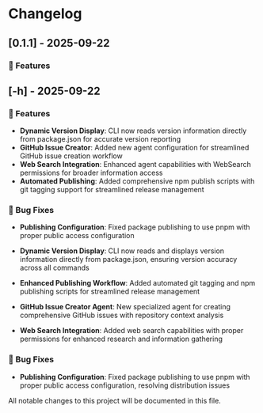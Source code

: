 # Changelog

## [0.1.1] - 2025-09-22

### 🚀 Features
## [-h] - 2025-09-22

### 🚀 Features
- **Dynamic Version Display**: CLI now reads version information directly from package.json for accurate version reporting
- **GitHub Issue Creator**: Added new agent configuration for streamlined GitHub issue creation workflow
- **Web Search Integration**: Enhanced agent capabilities with WebSearch permissions for broader information access
- **Automated Publishing**: Added comprehensive npm publish scripts with git tagging support for streamlined release management

### 🐛 Bug Fixes
- **Publishing Configuration**: Fixed package publishing to use pnpm with proper public access configuration

- **Dynamic Version Display**: CLI now reads and displays version information directly from package.json, ensuring version accuracy across all commands
- **Enhanced Publishing Workflow**: Added automated git tagging and npm publishing scripts for streamlined release management
- **GitHub Issue Creator Agent**: New specialized agent for creating comprehensive GitHub issues with repository context analysis
- **Web Search Integration**: Added web search capabilities with proper permissions for enhanced research and information gathering

### 🐛 Bug Fixes
- **Publishing Configuration**: Fixed package publishing to use pnpm with proper public access configuration, resolving distribution issues

All notable changes to this project will be documented in this file.


